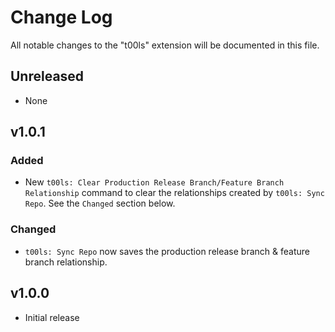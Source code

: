 # Change Log

All notable changes to the "t00ls" extension will be documented in this file.

## Unreleased
 - None

## v1.0.1
### Added
 - New `t00ls: Clear Production Release Branch/Feature Branch Relationship` command to clear the relationships created by `t00ls: Sync Repo`. See the `Changed` section below.

### Changed
 - `t00ls: Sync Repo` now saves the production release branch & feature branch relationship.

## v1.0.0

- Initial release

